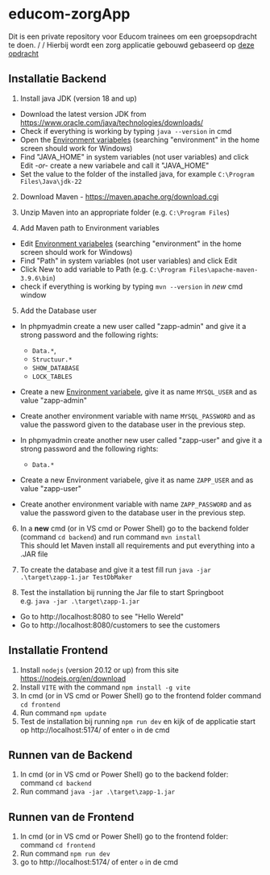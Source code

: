 # educom-zorgApp
Dit is een private repository voor Educom trainees om een groepsopdracht te doen.
/
/
Hierbij wordt een zorg applicatie gebouwd gebaseerd op [deze opdracht](https://e-learning.educom.nu/cases/ZAPP/intro)

## Installatie Backend

1. Install java JDK (version 18 and up)
- Download the latest version JDK from https://www.oracle.com/java/technologies/downloads/
- Check if everything is working by typing ```java --version``` in cmd
- Open the [Environment variabeles](https://e-learning.educom.nu/elaborations/advanced-programming/environments#environments)
  (searching "environment" in the home screen should work for Windows)
- Find "JAVA_HOME" in system variables (not user variables) and click Edit _-or-_ create a new variabele and call it "JAVA_HOME"
- Set the value to the folder of the installed java, for example ```C:\Program Files\Java\jdk-22```

2. Download Maven - https://maven.apache.org/download.cgi

3. Unzip Maven into an appropriate folder (e.g. ```C:\Program Files```)

4. Add Maven path to Environment variables
- Edit [Environment variabeles](https://e-learning.educom.nu/elaborations/advanced-programming/environments#environments) 
  (searching "environment" in the home screen should work for Windows)
- Find "Path" in system variables (not user variables) and click Edit
- Click New to add variable to Path (e.g. ```C:\Program Files\apache-maven-3.9.6\bin```)
- check if everything is working by typing ```mvn --version``` in *new* cmd window

5. Add the Database user
- In phpmyadmin create a new user called "zapp-admin" and give it a strong password and the following rights: 
  * `Data.*`, 
  * `Structuur.*` 
  * `SHOW_DATABASE` 
  * `LOCK_TABLES` 
- Create a new [Environment variabele](https://e-learning.educom.nu/elaborations/advanced-programming/environments#environments), give it as name `MYSQL_USER` and as value "zapp-admin"
- Create another environment variable with name `MYSQL_PASSWORD` and as value the password given to the database user in the previous step.

- In phpmyadmin create another new user called "zapp-user" and give it a strong password and the following rights: 
  * `Data.*` 
- Create a new Environment variabele, give it as name `ZAPP_USER` and as value "zapp-user"
- Create another environment variable with name `ZAPP_PASSWORD` and as value the password given to the database user in the previous step.
6. In a **new** cmd (or in VS cmd or Power Shell) go to the backend folder (command ```cd backend```) and run command ```mvn install``` \
This should let Maven install all requirements and put everything into a .JAR file

7. To create the database and give it a test fill run ```java -jar .\target\zapp-1.jar TestDbMaker```

8. Test the installation bij running the Jar file to start Springboot \
e.g. ```java -jar .\target\zapp-1.jar```
- Go to http://localhost:8080 to see "Hello Wereld"
- Go to http://localhost:8080/customers to see the customers

## Installatie Frontend

1. Install `nodejs` (version 20.12 or up) from this site https://nodejs.org/en/download
2. Install `VITE` with the command ```npm install -g vite```
3. In cmd (or in VS cmd or Power Shell) go to the frontend folder command ```cd frontend``` 
4. Run command ```npm update```
5. Test de installation bij running ```npm run dev``` en kijk of de applicatie start op http://localhost:5174/ of enter ```o``` in de cmd

## Runnen van de Backend

1. In cmd (or in VS cmd or Power Shell) go to the backend folder: command ```cd backend``` 
2. Run command ```java -jar .\target\zapp-1.jar```

## Runnen van de Frontend

1. In cmd (or in VS cmd or Power Shell) go to the frontend folder: command ```cd frontend``` 
2. Run command ```npm run dev```
3. go to http://localhost:5174/ of enter ```o``` in de cmd


